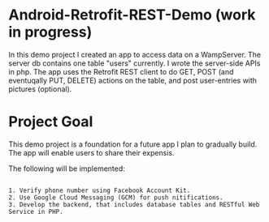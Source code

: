 # Android-Retrofit-REST-Demo (work in progress)

In this demo project I created an app to access data on a WampServer. The server db contains one table "users" currently. 
I wrote the server-side APIs in php. The app uses the Retrofit REST client to do GET, POST (and eventuqally PUT, DELETE) actions on the table, and post user-entries with pictures (optional). 

# Project Goal
This demo project is a foundation for a future app I plan to gradually build. The app will enable users to share their expensis.

The following will be implemented:

```
 
1. Verify phone number using Facebook Account Kit.
2. Use Google Cloud Messaging (GCM) for push nitifications.
3. Develop the backend, that includes database tables and RESTful Web Service in PHP. 
```



